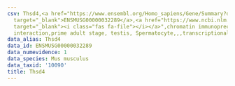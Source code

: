 ```yaml
---
csv: Thsd4,<a href="https://www.ensembl.org/Homo_sapiens/Gene/Summary?db=core;g=ENSMUSG00000032289"
  target="_blank">ENSMUSG00000032289</a>,<a href="https://www.ncbi.nlm.nih.gov/pubmed/25450459"
  target="_blank"><i class="fas fa-file"></i></a>",chromatin immunoprecipitation assay,direct
  interaction,prime adult stage, testis, Spermatocyte,,,transcriptional regulation,
data_alias: Thsd4
data_id: ENSMUSG00000032289
data_numevidence: 1
data_species: Mus musculus
data_taxid: '10090'
title: Thsd4
---
```

